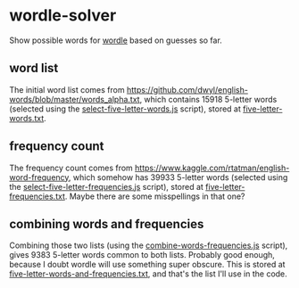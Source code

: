 # wordle-solver

Show possible words for [wordle](https://www.powerlanguage.co.uk/wordle/) based on guesses so far.

## word list

The initial word list comes from <https://github.com/dwyl/english-words/blob/master/words_alpha.txt>, which contains 15918 5-letter words (selected using the [select-five-letter-words.js](./scripts/select-five-letter-words.js>) script), stored at [five-letter-words.txt](./src/five-letter-words.txt).

## frequency count

The frequency count comes from <https://www.kaggle.com/rtatman/english-word-frequency>, which somehow has 39933 5-letter words (selected using the [select-five-letter-frequencies.js](./scripts/select-five-letter-frequencies.js) script), stored at [five-letter-frequencies.txt](./src/five-letter-frequencies.txt). Maybe there are some misspellings in that one?

## combining words and frequencies

Combining those two lists (using the [combine-words-frequencies.js](./scripts/combine-words-frequencies.js') script), gives 9383 5-letter words common to both lists. Probably good enough, because I doubt wordle will use something super obscure. This is stored at [five-letter-words-and-frequencies.txt](./src/five-letter-words-and-frequencies.txt), and that's the list I'll use in the code.
